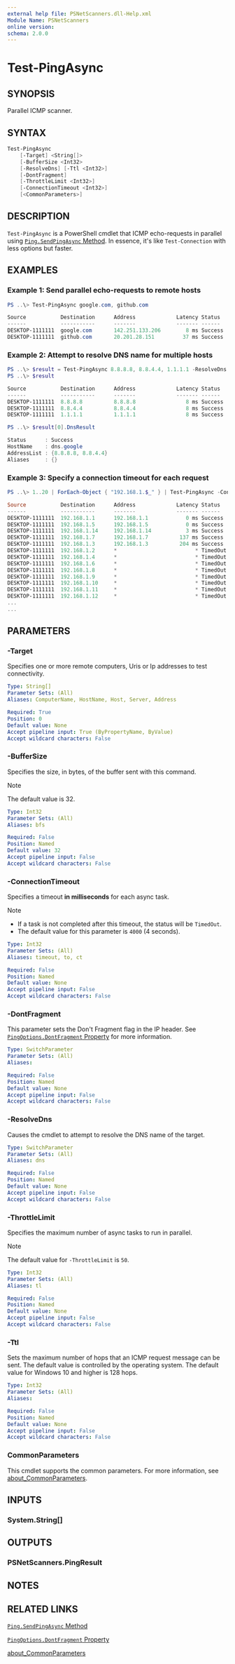 ```yaml
---
external help file: PSNetScanners.dll-Help.xml
Module Name: PSNetScanners
online version:
schema: 2.0.0
---
```


# Test-PingAsync

## SYNOPSIS

Parallel ICMP scanner.

## SYNTAX

```powershell
Test-PingAsync
    [-Target] <String[]>
    [-BufferSize <Int32>
    [-ResolveDns] [-Ttl <Int32>]
    [-DontFragment]
    [-ThrottleLimit <Int32>]
    [-ConnectionTimeout <Int32>]
    [<CommonParameters>]
```

## DESCRIPTION

`Test-PingAsync` is a PowerShell cmdlet that ICMP echo-requests in parallel using [`Ping.SendPingAsync` Method](https://learn.microsoft.com/en-us/dotnet/api/system.net.networkinformation.ping.sendpingasync). In essence, it's like `Test-Connection` with less options but faster.

## EXAMPLES

### Example 1: Send parallel echo-requests to remote hosts

```powershell
PS ..\> Test-PingAsync google.com, github.com

Source           Destination      Address             Latency Status       DnsResult
------           -----------      -------             ------- ------       ---------
DESKTOP-1111111  google.com       142.251.133.206        8 ms Success
DESKTOP-1111111  github.com       20.201.28.151         37 ms Success
```

### Example 2: Attempt to resolve DNS name for multiple hosts

```powershell
PS ..\> $result = Test-PingAsync 8.8.8.8, 8.8.4.4, 1.1.1.1 -ResolveDns
PS ..\> $result

Source           Destination      Address             Latency Status       DnsResult
------           -----------      -------             ------- ------       ---------
DESKTOP-1111111  8.8.8.8          8.8.8.8                8 ms Success      dns.google
DESKTOP-1111111  8.8.4.4          8.8.4.4                8 ms Success      dns.google
DESKTOP-1111111  1.1.1.1          1.1.1.1                8 ms Success      one.one.one.one

PS ..\> $result[0].DnsResult

Status      : Success
HostName    : dns.google
AddressList : {8.8.8.8, 8.8.4.4}
Aliases     : {}
```

### Example 3: Specify a connection timeout for each request

```powershell
PS ..\> 1..20 | ForEach-Object { "192.168.1.$_" } | Test-PingAsync -ConnectionTimeout 200

Source           Destination      Address             Latency Status       DnsResult
------           -----------      -------             ------- ------       ---------
DESKTOP-1111111  192.168.1.1      192.168.1.1            0 ms Success
DESKTOP-1111111  192.168.1.5      192.168.1.5            0 ms Success
DESKTOP-1111111  192.168.1.14     192.168.1.14           3 ms Success
DESKTOP-1111111  192.168.1.7      192.168.1.7          137 ms Success
DESKTOP-1111111  192.168.1.3      192.168.1.3          204 ms Success
DESKTOP-1111111  192.168.1.2      *                         * TimedOut
DESKTOP-1111111  192.168.1.4      *                         * TimedOut
DESKTOP-1111111  192.168.1.6      *                         * TimedOut
DESKTOP-1111111  192.168.1.8      *                         * TimedOut
DESKTOP-1111111  192.168.1.9      *                         * TimedOut
DESKTOP-1111111  192.168.1.10     *                         * TimedOut
DESKTOP-1111111  192.168.1.11     *                         * TimedOut
DESKTOP-1111111  192.168.1.12     *                         * TimedOut
...
...
```

## PARAMETERS

### -Target

Specifies one or more remote computers, Uris or Ip addresses to test connectivity.

```yaml
Type: String[]
Parameter Sets: (All)
Aliases: ComputerName, HostName, Host, Server, Address

Required: True
Position: 0
Default value: None
Accept pipeline input: True (ByPropertyName, ByValue)
Accept wildcard characters: False
```

### -BufferSize

Specifies the size, in bytes, of the buffer sent with this command.

> [!NOTE]
>
> The default value is 32.

```yaml
Type: Int32
Parameter Sets: (All)
Aliases: bfs

Required: False
Position: Named
Default value: 32
Accept pipeline input: False
Accept wildcard characters: False
```

### -ConnectionTimeout

Specifies a timeout __in milliseconds__ for each async task.

> [!NOTE]
>
> - If a task is not completed after this timeout, the status will be `TimedOut`.
> - The default value for this parameter is `4000` (4 seconds).

```yaml
Type: Int32
Parameter Sets: (All)
Aliases: timeout, to, ct

Required: False
Position: Named
Default value: None
Accept pipeline input: False
Accept wildcard characters: False
```

### -DontFragment

This parameter sets the Don't Fragment flag in the IP header. See [`PingOptions.DontFragment` Property](https://learn.microsoft.com/en-us/dotnet/api/system.net.networkinformation.pingoptions.dontfragment#system-net-networkinformation-pingoptions-dontfragment) for more information.

```yaml
Type: SwitchParameter
Parameter Sets: (All)
Aliases:

Required: False
Position: Named
Default value: None
Accept pipeline input: False
Accept wildcard characters: False
```

### -ResolveDns

Causes the cmdlet to attempt to resolve the DNS name of the target.

```yaml
Type: SwitchParameter
Parameter Sets: (All)
Aliases: dns

Required: False
Position: Named
Default value: None
Accept pipeline input: False
Accept wildcard characters: False
```

### -ThrottleLimit

Specifies the maximum number of async tasks to run in parallel.

> [!NOTE]
>
> The default value for `-ThrottleLimit` is `50`.

```yaml
Type: Int32
Parameter Sets: (All)
Aliases: tl

Required: False
Position: Named
Default value: None
Accept pipeline input: False
Accept wildcard characters: False
```

### -Ttl

Sets the maximum number of hops that an ICMP request message can be sent. The default value is controlled by the operating system. The default value for Windows 10 and higher is 128 hops.

```yaml
Type: Int32
Parameter Sets: (All)
Aliases:

Required: False
Position: Named
Default value: None
Accept pipeline input: False
Accept wildcard characters: False
```

### CommonParameters

This cmdlet supports the common parameters. For more information, see [about_CommonParameters](http://go.microsoft.com/fwlink/?LinkID=113216).

## INPUTS

### System.String[]

## OUTPUTS

### PSNetScanners.PingResult

## NOTES

## RELATED LINKS

[`Ping.SendPingAsync` Method](https://learn.microsoft.com/en-us/dotnet/api/system.net.networkinformation.ping.sendpingasync)

[`PingOptions.DontFragment` Property](https://learn.microsoft.com/en-us/dotnet/api/system.net.networkinformation.pingoptions.dontfragment#system-net-networkinformation-pingoptions-dontfragment)

[about_CommonParameters](http://go.microsoft.com/fwlink/?LinkID=113216)
